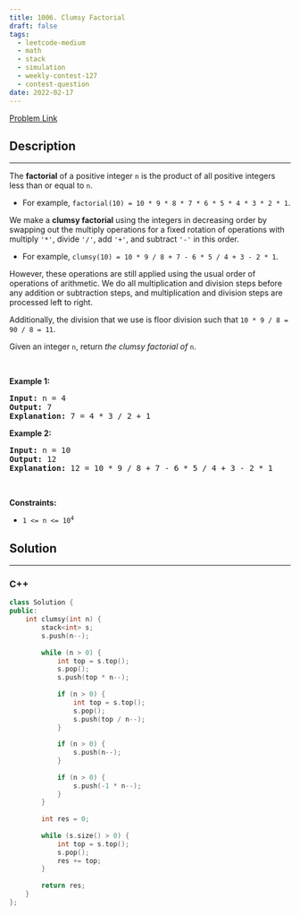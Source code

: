 ```yaml
---
title: 1006. Clumsy Factorial
draft: false
tags: 
  - leetcode-medium
  - math
  - stack
  - simulation
  - weekly-contest-127
  - contest-question
date: 2022-02-17
---
```


[Problem Link](https://leetcode.com/problems/clumsy-factorial/)

## Description

---
<p>The <strong>factorial</strong> of a positive integer <code>n</code> is the product of all positive integers less than or equal to <code>n</code>.</p>

<ul>
	<li>For example, <code>factorial(10) = 10 * 9 * 8 * 7 * 6 * 5 * 4 * 3 * 2 * 1</code>.</li>
</ul>

<p>We make a <strong>clumsy factorial</strong> using the integers in decreasing order by swapping out the multiply operations for a fixed rotation of operations with multiply <code>&#39;*&#39;</code>, divide <code>&#39;/&#39;</code>, add <code>&#39;+&#39;</code>, and subtract <code>&#39;-&#39;</code> in this order.</p>

<ul>
	<li>For example, <code>clumsy(10) = 10 * 9 / 8 + 7 - 6 * 5 / 4 + 3 - 2 * 1</code>.</li>
</ul>

<p>However, these operations are still applied using the usual order of operations of arithmetic. We do all multiplication and division steps before any addition or subtraction steps, and multiplication and division steps are processed left to right.</p>

<p>Additionally, the division that we use is floor division such that <code>10 * 9 / 8 = 90 / 8 = 11</code>.</p>

<p>Given an integer <code>n</code>, return <em>the clumsy factorial of </em><code>n</code>.</p>

<p>&nbsp;</p>
<p><strong class="example">Example 1:</strong></p>

<pre>
<strong>Input:</strong> n = 4
<strong>Output:</strong> 7
<strong>Explanation:</strong> 7 = 4 * 3 / 2 + 1
</pre>

<p><strong class="example">Example 2:</strong></p>

<pre>
<strong>Input:</strong> n = 10
<strong>Output:</strong> 12
<strong>Explanation:</strong> 12 = 10 * 9 / 8 + 7 - 6 * 5 / 4 + 3 - 2 * 1
</pre>

<p>&nbsp;</p>
<p><strong>Constraints:</strong></p>

<ul>
	<li><code>1 &lt;= n &lt;= 10<sup>4</sup></code></li>
</ul>


## Solution

---
### C++
``` cpp title='clumsy-factorial'
class Solution {
public:
    int clumsy(int n) {
        stack<int> s;
        s.push(n--);
        
        while (n > 0) {
            int top = s.top();
            s.pop();
            s.push(top * n--);
            
            if (n > 0) {
                int top = s.top();
                s.pop();
                s.push(top / n--);
            }
            
            if (n > 0) {
                s.push(n--);
            }
            
            if (n > 0) {
                s.push(-1 * n--);
            }
        }
        
        int res = 0;
        
        while (s.size() > 0) {
            int top = s.top();
            s.pop();
            res += top;
        }
        
        return res;
    }
};
```

